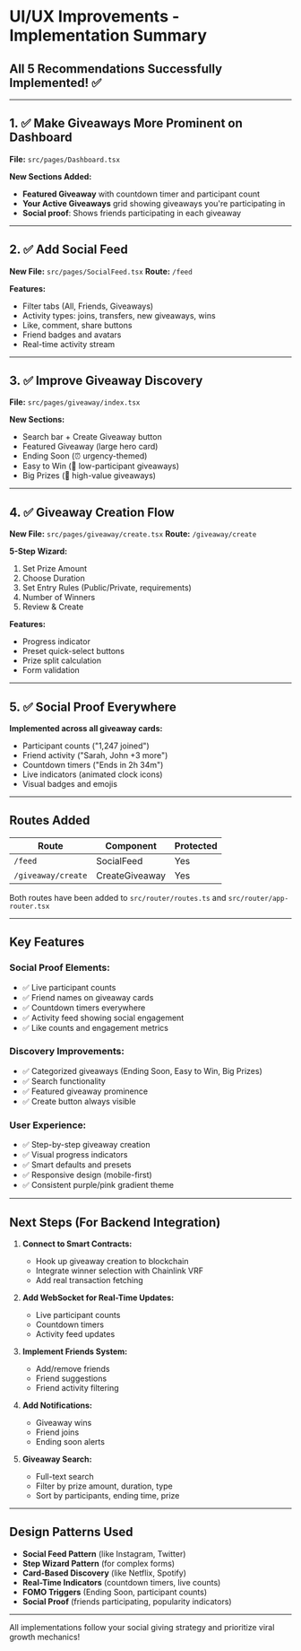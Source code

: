 # UI/UX Improvements - Implementation Summary

## All 5 Recommendations Successfully Implemented! ✅

---

## 1. ✅ Make Giveaways More Prominent on Dashboard

**File:** `src/pages/Dashboard.tsx`

**New Sections Added:**
- **Featured Giveaway** with countdown timer and participant count
- **Your Active Giveaways** grid showing giveaways you're participating in
- **Social proof**: Shows friends participating in each giveaway

---

## 2. ✅ Add Social Feed

**New File:** `src/pages/SocialFeed.tsx`
**Route:** `/feed`

**Features:**
- Filter tabs (All, Friends, Giveaways)
- Activity types: joins, transfers, new giveaways, wins
- Like, comment, share buttons
- Friend badges and avatars
- Real-time activity stream

---

## 3. ✅ Improve Giveaway Discovery

**File:** `src/pages/giveaway/index.tsx`

**New Sections:**
- Search bar + Create Giveaway button
- Featured Giveaway (large hero card)
- Ending Soon (⏰ urgency-themed)
- Easy to Win (🎯 low-participant giveaways)
- Big Prizes (💎 high-value giveaways)

---

## 4. ✅ Giveaway Creation Flow

**New File:** `src/pages/giveaway/create.tsx`
**Route:** `/giveaway/create`

**5-Step Wizard:**
1. Set Prize Amount
2. Choose Duration
3. Set Entry Rules (Public/Private, requirements)
4. Number of Winners
5. Review & Create

**Features:**
- Progress indicator
- Preset quick-select buttons
- Prize split calculation
- Form validation

---

## 5. ✅ Social Proof Everywhere

**Implemented across all giveaway cards:**
- Participant counts ("1,247 joined")
- Friend activity ("Sarah, John +3 more")
- Countdown timers ("Ends in 2h 34m")
- Live indicators (animated clock icons)
- Visual badges and emojis

---

## Routes Added

| Route | Component | Protected |
|-------|-----------|-----------|
| `/feed` | SocialFeed | Yes |
| `/giveaway/create` | CreateGiveaway | Yes |

Both routes have been added to `src/router/routes.ts` and `src/router/app-router.tsx`

---

## Key Features

### Social Proof Elements:
- ✅ Live participant counts
- ✅ Friend names on giveaway cards
- ✅ Countdown timers everywhere
- ✅ Activity feed showing social engagement
- ✅ Like counts and engagement metrics

### Discovery Improvements:
- ✅ Categorized giveaways (Ending Soon, Easy to Win, Big Prizes)
- ✅ Search functionality
- ✅ Featured giveaway prominence
- ✅ Create button always visible

### User Experience:
- ✅ Step-by-step giveaway creation
- ✅ Visual progress indicators
- ✅ Smart defaults and presets
- ✅ Responsive design (mobile-first)
- ✅ Consistent purple/pink gradient theme

---

## Next Steps (For Backend Integration)

1. **Connect to Smart Contracts:**
   - Hook up giveaway creation to blockchain
   - Integrate winner selection with Chainlink VRF
   - Add real transaction fetching

2. **Add WebSocket for Real-Time Updates:**
   - Live participant counts
   - Countdown timers
   - Activity feed updates

3. **Implement Friends System:**
   - Add/remove friends
   - Friend suggestions
   - Friend activity filtering

4. **Add Notifications:**
   - Giveaway wins
   - Friend joins
   - Ending soon alerts

5. **Giveaway Search:**
   - Full-text search
   - Filter by prize amount, duration, type
   - Sort by participants, ending time, prize

---

## Design Patterns Used

- **Social Feed Pattern** (like Instagram, Twitter)
- **Step Wizard Pattern** (for complex forms)
- **Card-Based Discovery** (like Netflix, Spotify)
- **Real-Time Indicators** (countdown timers, live counts)
- **FOMO Triggers** (Ending Soon, participant counts)
- **Social Proof** (friends participating, popularity indicators)

---

All implementations follow your social giving strategy and prioritize viral growth mechanics!
